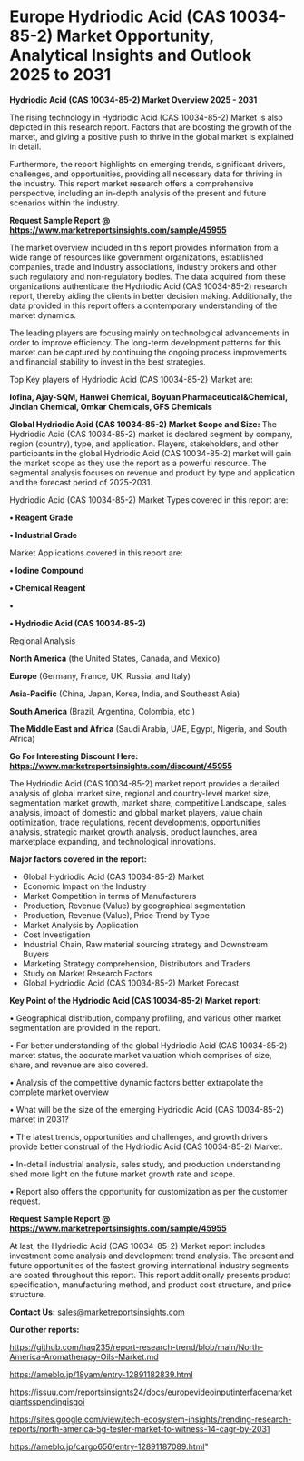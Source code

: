 # Europe Hydriodic Acid (CAS 10034-85-2) Market Opportunity, Analytical Insights and Outlook 2025 to 2031

<Strong> Hydriodic Acid (CAS 10034-85-2) Market Overview 2025 - 2031</strong>

The rising technology in Hydriodic Acid (CAS 10034-85-2) Market is also depicted in this research report. Factors that are boosting the growth of the market, and giving a positive push to thrive in the global market is explained in detail.

Furthermore, the report highlights on emerging trends, significant drivers, challenges, and opportunities, providing all necessary data for thriving in the industry. This report market research offers a comprehensive perspective, including an in-depth analysis of the present and future scenarios within the industry.

<strong>Request Sample Report @ <a href=https://www.marketreportsinsights.com/sample/45955>https://www.marketreportsinsights.com/sample/45955</a></strong>

The market overview included in this report provides information from a wide range of resources like government organizations, established companies, trade and industry associations, industry brokers and other such regulatory and non-regulatory bodies. The data acquired from these organizations authenticate the Hydriodic Acid (CAS 10034-85-2) research report, thereby aiding the clients in better decision making. Additionally, the data provided in this report offers a contemporary understanding of the market dynamics.

The leading players are focusing mainly on technological advancements in order to improve efficiency. The long-term development patterns for this market can be captured by continuing the ongoing process improvements and financial stability to invest in the best strategies.

Top Key players of Hydriodic Acid (CAS 10034-85-2) Market are:

<strong>Iofina, Ajay-SQM, Hanwei Chemical, Boyuan Pharmaceutical&Chemical, Jindian Chemical, Omkar Chemicals, GFS Chemicals</strong>

<strong><b>Global Hydriodic Acid (CAS 10034-85-2) Market Scope and Size:</b></strong>
The Hydriodic Acid (CAS 10034-85-2) market is declared segment by company, region (country), type, and application. Players, stakeholders, and other participants in the global Hydriodic Acid (CAS 10034-85-2) market will gain the market scope as they use the report as a powerful resource. The segmental analysis focuses on revenue and product by type and application and the forecast period of 2025-2031.

Hydriodic Acid (CAS 10034-85-2) Market Types covered in this report are:

<strong>•  Reagent Grade

•  Industrial Grade</strong>

Market Applications covered in this report are:

<strong>•  Iodine Compound

•  Chemical Reagent

•  

•  Hydriodic Acid (CAS 10034-85-2)</strong> 

Regional Analysis

<strong>North America</strong> (the United States, Canada, and Mexico)

<strong>Europe</strong> (Germany, France, UK, Russia, and Italy)

<strong>Asia-Pacific</strong> (China, Japan, Korea, India, and Southeast Asia)

<strong>South America</strong> (Brazil, Argentina, Colombia, etc.)

<strong>The Middle East and Africa</strong> (Saudi Arabia, UAE, Egypt, Nigeria, and South Africa)

<strong>Go For Interesting Discount Here: <a href=https://www.marketreportsinsights.com/discount/45955>https://www.marketreportsinsights.com/discount/45955</a></strong>

The Hydriodic Acid (CAS 10034-85-2) market report provides a detailed analysis of global market size, regional and country-level market size, segmentation market growth, market share, competitive Landscape, sales analysis, impact of domestic and global market players, value chain optimization, trade regulations, recent developments, opportunities analysis, strategic market growth analysis, product launches, area marketplace expanding, and technological innovations.

<strong><b>Major factors covered in the report:</b></strong>
<ul>
  <li>Global Hydriodic Acid (CAS 10034-85-2) Market </li>
  <li>Economic Impact on the Industry</li>
  <li>Market Competition in terms of Manufacturers</li>
  <li>Production, Revenue (Value) by geographical segmentation</li>
  <li>Production, Revenue (Value), Price Trend by Type</li>
  <li>Market Analysis by Application</li>
  <li>Cost Investigation</li>
  <li>Industrial Chain, Raw material sourcing strategy and Downstream Buyers</li>
  <li>Marketing Strategy comprehension, Distributors and Traders</li>
  <li>Study on Market Research Factors</li>
  <li>Global Hydriodic Acid (CAS 10034-85-2) Market Forecast</li>
</ul>

<strong><b>Key Point of the Hydriodic Acid (CAS 10034-85-2) Market report:</b></strong>

• Geographical distribution, company profiling, and various other market segmentation are provided in the report.

• For better understanding of the global Hydriodic Acid (CAS 10034-85-2) market status, the accurate market valuation which comprises of size, share, and revenue are also covered.

• Analysis of the competitive dynamic factors better extrapolate the complete market overview

• What will be the size of the emerging Hydriodic Acid (CAS 10034-85-2) market in 2031?

• The latest trends, opportunities and challenges, and growth drivers provide better construal of the Hydriodic Acid (CAS 10034-85-2) Market.

• In-detail industrial analysis, sales study, and production understanding shed more light on the future market growth rate and scope.

• Report also offers the opportunity for customization as per the customer request.

<strong>Request Sample Report @ <a href=https://www.marketreportsinsights.com/sample/45955>https://www.marketreportsinsights.com/sample/45955</a></strong>

At last, the Hydriodic Acid (CAS 10034-85-2) Market report includes investment come analysis and development trend analysis. The present and future opportunities of the fastest growing international industry segments are coated throughout this report. This report additionally presents product specification, manufacturing method, and product cost structure, and price structure.

<strong>Contact Us:</strong>
sales@marketreportsinsights.com

<strong>Our other reports:</strong>

<a href=https://github.com/haq235/report-research-trend/blob/main/North-America-Aromatherapy-Oils-Market.md>https://github.com/haq235/report-research-trend/blob/main/North-America-Aromatherapy-Oils-Market.md</a>

<a href=https://ameblo.jp/18yam/entry-12891182839.html>https://ameblo.jp/18yam/entry-12891182839.html</a>

<a href=https://issuu.com/reportsinsights24/docs/europevideoinputinterfacemarketgiantsspendingisgoi>https://issuu.com/reportsinsights24/docs/europevideoinputinterfacemarketgiantsspendingisgoi</a>

<a href=https://sites.google.com/view/tech-ecosystem-insights/trending-research-reports/north-america-5g-tester-market-to-witness-14-cagr-by-2031>https://sites.google.com/view/tech-ecosystem-insights/trending-research-reports/north-america-5g-tester-market-to-witness-14-cagr-by-2031</a>

<a href=https://ameblo.jp/cargo656/entry-12891187089.html>https://ameblo.jp/cargo656/entry-12891187089.html</a>"
